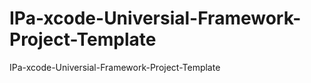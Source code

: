 IPa-xcode-Universial-Framework-Project-Template
===============================================

IPa-xcode-Universial-Framework-Project-Template
